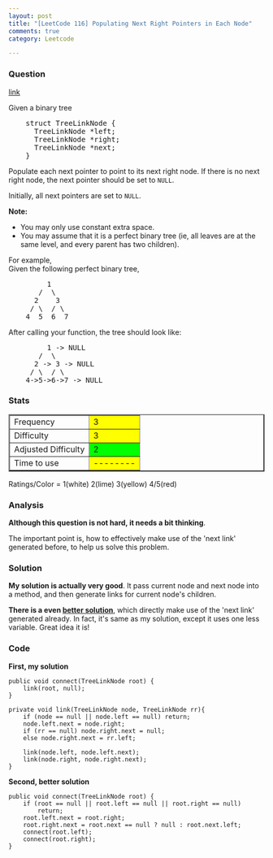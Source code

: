 ```yaml
---
layout: post
title: "[LeetCode 116] Populating Next Right Pointers in Each Node"
comments: true
category: Leetcode

---
```



### Question 
[link](https://oj.leetcode.com/problems/populating-next-right-pointers-in-each-node/)

<div class="question-content">
            <p></p><p>
Given a binary tree
</p><pre>    struct TreeLinkNode {
      TreeLinkNode *left;
      TreeLinkNode *right;
      TreeLinkNode *next;
    }
</pre>
<p></p>

<p>Populate each next pointer to point to its next right node. If there is no next right node, the next pointer should be set to <code>NULL</code>.</p>

<p>Initially, all next pointers are set to <code>NULL</code>.</p>

<p>
<b>Note:</b>
</p><ul>
<li>You may only use constant extra space.</li>
<li>You may assume that it is a perfect binary tree (ie, all leaves are at the same level, and every parent has two children).</li>
</ul>
<p></p>

<p>
For example,<br>
Given the following perfect binary tree,<br>
</p><pre>         1
       /  \
      2    3
     / \  / \
    4  5  6  7
</pre>
<p></p>
<p>
After calling your function, the tree should look like:<br>
</p><pre>         1 -&gt; NULL
       /  \
      2 -&gt; 3 -&gt; NULL
     / \  / \
    4-&gt;5-&gt;6-&gt;7 -&gt; NULL
</pre>
<p></p><p></p>
          </div>

### Stats
<table border="2">
	<tr>
		<td>Frequency</td>
		<td bgcolor="yellow">3</td>
	</tr>
	<tr>
		<td>Difficulty</td>
		<td bgcolor="yellow">3</td>
	</tr>
	<tr>
		<td>Adjusted Difficulty</td>
		<td bgcolor="lime">2</td>
	</tr>
	<tr>
		<td>Time to use</td>
		<td bgcolor="yellow">--------</td>
	</tr>
</table>

Ratings/Color = 1(white) 2(lime) 3(yellow) 4/5(red)

### Analysis

__Although this question is not hard, it needs a bit thinking__. 

The important point is, how to effectively make use of the 'next link' generated before, to help us solve this problem. 

### Solution

__My solution is actually very good__. It pass current node and next node into a method, and then generate links for current node's children. 

__There is a even [better solution](http://leetcode.com/2010/03/first-on-site-technical-interview.html)__, which directly make use of the 'next link' generated already. In fact, it's same as my solution, except it uses one less variable. Great idea it is! 

### Code

__First, my solution__

    public void connect(TreeLinkNode root) {
        link(root, null);
    }
    
    private void link(TreeLinkNode node, TreeLinkNode rr){
        if (node == null || node.left == null) return;
        node.left.next = node.right;
        if (rr == null) node.right.next = null;
        else node.right.next = rr.left;
        
        link(node.left, node.left.next);
        link(node.right, node.right.next);
    }

__Second, better solution__

    public void connect(TreeLinkNode root) {
		if (root == null || root.left == null || root.right == null) 
		    return;
		root.left.next = root.right;
		root.right.next = root.next == null ? null : root.next.left;
		connect(root.left);
		connect(root.right);
    }
